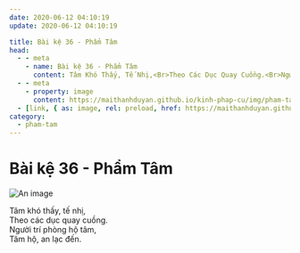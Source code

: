 ```yaml
---
date: 2020-06-12 04:10:19
update: 2020-06-12 04:10:19

title: Bài kệ 36 - Phẩm Tâm
head:
  - - meta
    - name: Bài kệ 36 - Phẩm Tâm
      content: Tâm Khó Thấy, Tế Nhị,<Br>Theo Các Dục Quay Cuồng.<Br>Người Trí Phòng Hộ Tâm,<Br>Tâm Hộ, An Lạc Đến.<Br>
  - - meta
    - property: image
      content: https://maithanhduyan.github.io/kinh-phap-cu/img/pham-tam/pham-tam-036.jpg
  - [link, { as: image, rel: preload, href: https://maithanhduyan.github.io/kinh-phap-cu/img/pham-tam/pham-tam-036.jpg }]
category:
  - pham-tam
---
```


# Bài kệ 36 - Phẩm Tâm

![An image](/img/pham-tam/pham-tam-036.jpg)

Tâm khó thấy, tế nhị,<br>Theo các dục quay cuồng.<br>Người trí phòng hộ tâm,<br>Tâm hộ, an lạc đến.<br>
